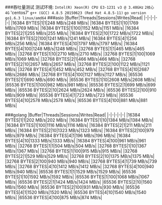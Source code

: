 ###吞吐量测试
测试环境:
`Intel(R) Xeon(R) CPU E3-1231 v3 @ 3.40GHz` `2核心` `4G`
'centos7' `g++ (GCC) 4.8.5 20150623 (Red Hat 4.8.5-11)` `go version go1.6.3 linux/amd64`
###asio
|Buffer|Threads|Sessions|Writes|Read|
|-|-|-|-|-|
|16384 BYTES|1|1|248 MB/s|248 MB/s|
|16384 BYTES|1|10|1769 MB/s|1769 MB/s|
|16384 BYTES|1|100|1152 MB/s|1151 MB/s|
|16384 BYTES|2|1|255 MB/s|255 MB/s|
|16384 BYTES|2|10|1722 MB/s|1722 MB/s|
|16384 BYTES|2|100|1241 MB/s|1241 MB/s|
|16384 BYTES|4|1|256 MB/s|256 MB/s|
|16384 BYTES|4|10|1797 MB/s|1797 MB/s|
|16384 BYTES|4|100|1248 MB/s|1248 MB/s|
|32768 BYTES|1|1|465 MB/s|465 MB/s|
|32768 BYTES|1|10|2710 MB/s|2710 MB/s|
|32768 BYTES|1|100|1069 MB/s|1069 MB/s|
|32768 BYTES|2|1|466 MB/s|466 MB/s|
|32768 BYTES|2|10|2657 MB/s|2657 MB/s|
|32768 BYTES|2|100|1122 MB/s|1121 MB/s|
|32768 BYTES|4|1|452 MB/s|452 MB/s|
|32768 BYTES|4|10|2687 MB/s|2686 MB/s|
|32768 BYTES|4|100|1127 MB/s|1127 MB/s|
|65536 BYTES|1|1|690 MB/s|690 MB/s|
|65536 BYTES|1|10|2608 MB/s|2608 MB/s|
|65536 BYTES|1|100|982 MB/s|981 MB/s|
|65536 BYTES|2|1|699 MB/s|699 MB/s|
|65536 BYTES|2|10|2624 MB/s|2624 MB/s|
|65536 BYTES|2|100|910 MB/s|909 MB/s|
|65536 BYTES|4|1|723 MB/s|723 MB/s|
|65536 BYTES|4|10|2578 MB/s|2578 MB/s|
|65536 BYTES|4|100|881 MB/s|881 MB/s|

###golang 
|Buffer|Threads|Sessions|Writes|Read|
|-|-|-|-|-|
|16384 BYTES|1|1|202 MB/s|202 MB/s|
|16384 BYTES|1|10|1384 MB/s|1384 MB/s|
|16384 BYTES|1|100|1116 MB/s|1116 MB/s|
|16384 BYTES|2|1|211 MB/s|211 MB/s|
|16384 BYTES|2|10|1323 MB/s|1323 MB/s|
|16384 BYTES|2|100|979 MB/s|979 MB/s|
|16384 BYTES|4|1|196 MB/s|196 MB/s|
|16384 BYTES|4|10|1333 MB/s|1333 MB/s|
|16384 BYTES|4|100|961 MB/s|961 MB/s|
|32768 BYTES|1|1|504 MB/s|504 MB/s|
|32768 BYTES|1|10|1367 MB/s|1367 MB/s|
|32768 BYTES|1|100|915 MB/s|915 MB/s|
|32768 BYTES|2|1|529 MB/s|529 MB/s|
|32768 BYTES|2|10|1375 MB/s|1375 MB/s|
|32768 BYTES|2|100|940 MB/s|940 MB/s|
|32768 BYTES|4|1|739 MB/s|739 MB/s|
|32768 BYTES|4|10|1412 MB/s|1412 MB/s|
|32768 BYTES|4|100|940 MB/s|940 MB/s|
|65536 BYTES|1|1|1529 MB/s|1529 MB/s|
|65536 BYTES|1|10|1592 MB/s|1592 MB/s|
|65536 BYTES|1|100|1068 MB/s|1067 MB/s|
|65536 BYTES|2|1|1424 MB/s|1424 MB/s|
|65536 BYTES|2|10|1560 MB/s|1560 MB/s|
|65536 BYTES|2|100|931 MB/s|930 MB/s|
|65536 BYTES|4|1|1520 MB/s|1520 MB/s|
|65536 BYTES|4|10|1540 MB/s|1540 MB/s|
|65536 BYTES|4|100|875 MB/s|874 MB/s|